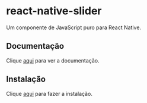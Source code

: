 # react-native-slider

Um componente <Slider> de JavaScript puro para React Native.

## Documentação

Clique [aqui](https://www.npmjs.com/package/react-native-slider) para ver a documentação.

## Instalação

Clique [aqui](https://www.npmjs.com/package/react-native-slider) para fazer a instalação.
